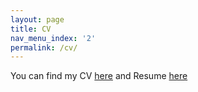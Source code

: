 ```yaml
---
layout: page
title: CV
nav_menu_index: '2'
permalink: /cv/
---
```



You can find my CV [here](../assets/Cv_MakbuleGulcinOzsoy.pdf) and Resume [here](../assets/Resume_MakbuleGulcinOzsoy.pdf)
